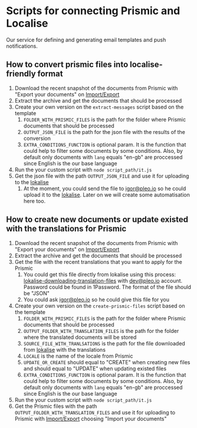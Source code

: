 # Scripts for connecting Prismic and Localise
Our service for defining and generating email templates and push notifications.

## How to convert prismic files into localise-friendly format

1. Download the recent snapshot of the documents from Prismic with "Export your documents" on [Import/Export](https://commercial-helios.prismic.io/settings/import/)
2. Extract the archive and get the documents that should be processed
3. Create your own version on the `extract-messages` script based on the template
    1. `FOLDER_WITH_PRISMIC_FILES` is the path for the folder where Prismic documents that should be processed
    2. `OUTPUT_JSON_FILE` is the path for the json file with the results of the conversion
    3. `EXTRA_CONDITIONS_FUNCTION` is optional param. It is the function that could help to filter some documents by some conditions. Also, by default only documents with `lang` equals "en-gb" are proccessed since English is the our base language
4. Run the your custom script with `node script_path/it.js`
5. Get the json file with the path `OUTPUT_JSON_FILE` and use it for uploading to the [lokalise](https://lokalise.com/)
    1. At the moment, you could send the file to igor@pleo.io so he could upload it to the [lokalise](https://lokalise.com/). Later on we will create some automatisation here too.


## How to create new documents or update existed with the translations for Prismic

1. Download the recent snapshot of the documents from Prismic with "Export your documents" on [Import/Export](https://commercial-helios.prismic.io/settings/import/)
2. Extract the archive and get the documents that should be processed
3. Get the file with the recent translations that you want to apply for the Prismic
    1. You could get this file directly from lokalise using this process:  [lokalise-downloading-translation-files](https://docs.lokalise.com/en/articles/3150682-downloading-translation-files) with dev@pleo.io account. Password could be found in 1Password. The format of the file should be "JSON"
    2. You could ask igor@pleo.io so he could give this file for you
4. Create your own version on the `create-prismic-files` script based on the template
    1. `FOLDER_WITH_PRISMIC_FILES` is the path for the folder where Prismic documents that should be processed
    2. `OUTPUT_FOLDER_WITH_TRANSLATION_FILES` is the path for the folder where the translated documents will be stored
    3. `SOURCE_FILE_WITH_TRANLSATIONS` is the path for the file downloaded from [lokalise](https://lokalise.com/) with the translations
    4. `LOCALE` is the name of the locale from Prismic
    5. `UPDATE_OR_CREATE` should equal to "CREATE" when creating new files and should equal to "UPDATE" when updating existed files
    6. `EXTRA_CONDITIONS_FUNCTION` is optional param. It is the function that could help to filter some documents by some conditions. Also, by default only documents with `lang` equals "en-gb" are proccessed since English is the our base language
5. Run the your custom script with `node script_path/it.js`
6. Get the Prismic files with the path `OUTPUT_FOLDER_WITH_TRANSLATION_FILES` and use it for uploading to Prismic with [Import/Export](https://commercial-helios.prismic.io/settings/import/) choosing "Import your documents"

